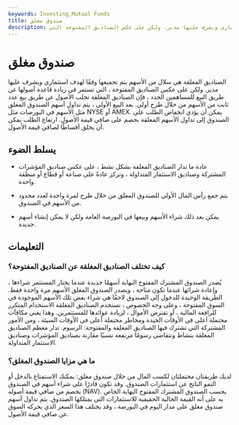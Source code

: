 ```yaml
---
keywords: Investing,Mutual Funds
title: صندوق مغلق
description: الصناديق المغلقة هي سلال من الأسهم يتم تجميعها وفقًا لهدف استثماري ويشرف عليها مدير. ولكن على عكس الصناديق المفتوحة التي
---
```


# صندوق مغلق
الصناديق المغلقة هي سلال من الأسهم يتم تجميعها وفقًا لهدف استثماري ويشرف عليها مدير. ولكن على عكس الصناديق المفتوحة ، التي تستمر في زيادة قاعدة أصولها عن طريق البيع للمساهمين الجدد ، فإن الصناديق المغلقة تجلب الأصول عن طريق بيع عدد ثابت من الأسهم من خلال طرح أولي. بعد البيع الأولي ، يتم تداول أسهم الصندوق المغلق مثل الأسهم في البورصات مثل NYSE أو AMEX. يمكن أن يؤدي انخفاض الطلب على الصندوق إلى تداول الأسهم المغلقة بخصم على صافي قيمة الأصول. ارتفاع الطلب يمكن أن يخلق أقساطًا لصافي قيمة الأصول.

## يسلط الضوء

- عادة ما تدار الصناديق المغلقة بشكل نشط ، على عكس صناديق المؤشرات المشتركة وصناديق الاستثمار المتداولة ، وتركز عادةً على صناعة أو قطاع أو منطقة واحدة.

- يتم جمع رأس المال الأولي للصندوق المغلق من خلال طرح لمرة واحدة لعدد محدود من الأسهم في الصندوق.

- يمكن بعد ذلك شراء الأسهم وبيعها في البورصة العامة ولكن لا يمكن إنشاء أسهم جديدة.

## التعليمات

### كيف تختلف الصناديق المغلقة عن الصناديق المفتوحة؟

يُصدر الصندوق المشترك المفتوح النهاية أسهمًا جديدة عندما يختار المستثمر شراءها ، وإعادة شرائها عندما تكون متاحة ، ويصدر الصندوق المغلق الأسهم مرة واحدة فقط. الطريقة الوحيدة للدخول إلى الصندوق لاحقًا هي شراء بعض تلك الأسهم الموجودة في السوق المفتوحة ، وعلى وجه الخصوص ، تستخدم الصناديق المغلقة الاستخدام المتكرر للرافعة المالية ، أو تقترض الأموال ، لزيادة عوائدها للمستثمرين. وهذا يعني مكافآت محتملة أعلى في الأوقات الجيدة ومخاطر محتملة أعلى في الأوقات السيئة ، ومن الأمور المشتركة التي تشترك فيها الصناديق المغلقة والمفتوحة: الرسوم. تدار معظم الصناديق المغلقة بنشاط وتتقاضى رسومًا مرتفعة نسبيًا مقارنة بصناديق المؤشرات وصناديق الاستثمار المتداولة.

### ما هي مزايا الصندوق المغلق؟

لديك طريقتان محتملتان لكسب المال من خلال صندوق مغلق: يمكنك الاستمتاع بالدخل أو النمو الناتج عن استثمارات الصندوق. وقد تكون قادرًا على شراء أسهم في الصندوق بخصم من صافي قيمة أصوله (NAV). يحسب الصندوق المشترك المفتوح النهاية الخاص به على أنه القيمة الحالية الحقيقية للاستثمارات التي يمتلكها الصندوق. يتم تداول أسهم صندوق مغلق على مدار اليوم في البورصة ، وقد يختلف هذا السعر الذي يحركه السوق عن صافي قيمة الأصول.

